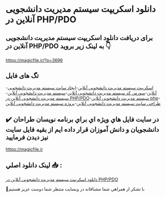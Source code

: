 # دانلود اسکریپت سیستم مدیریت دانشجویی آنلاین در PHP/PDO

## برای دریافت دانلود اسکریپت سیستم مدیریت دانشجویی آنلاین در PHP/PDO به لینک زیر بروید 👇

https://magicfile.ir/?p=3696

## تگ های فایل

-[اسکریپت سیستم مدیریت دانشجویی آنلاین](https://magicfile.ir/product/%d8%a7%d8%b3%da%a9%d8%b1%db%8c%d9%be%d8%aa-%d8%b3%db%8c%d8%b3%d8%aa%d9%85-%d9%85%d8%af%db%8c%d8%b1%db%8c%d8%aa-%d8%af%d8%a7%d9%86%d8%b4%d8%ac%d9%88%db%8c%db%8c-%d8%a2%d9%86%d9%84%d8%a7%db%8c%d9%86-%d8%af%d8%b1-php-pdo/)-[ایجاد سایت سیستم مدیریت دانشجویی آنلاین](https://magicfile.ir/product/%d8%a7%d8%b3%da%a9%d8%b1%db%8c%d9%be%d8%aa-%d8%b3%db%8c%d8%b3%d8%aa%d9%85-%d9%85%d8%af%db%8c%d8%b1%db%8c%d8%aa-%d8%af%d8%a7%d9%86%d8%b4%d8%ac%d9%88%db%8c%db%8c-%d8%a2%d9%86%d9%84%d8%a7%db%8c%d9%86-%d8%af%d8%b1-php-pdo/)-[سورس کد سیستم مدیریت دانشجویی آنلاین](https://magicfile.ir/product/%d8%a7%d8%b3%da%a9%d8%b1%db%8c%d9%be%d8%aa-%d8%b3%db%8c%d8%b3%d8%aa%d9%85-%d9%85%d8%af%db%8c%d8%b1%db%8c%d8%aa-%d8%af%d8%a7%d9%86%d8%b4%d8%ac%d9%88%db%8c%db%8c-%d8%a2%d9%86%d9%84%d8%a7%db%8c%d9%86-%d8%af%d8%b1-php-pdo/)-[سیستم مدیریت دانشجویی آنلاین](https://magicfile.ir/product/%d8%a7%d8%b3%da%a9%d8%b1%db%8c%d9%be%d8%aa-%d8%b3%db%8c%d8%b3%d8%aa%d9%85-%d9%85%d8%af%db%8c%d8%b1%db%8c%d8%aa-%d8%af%d8%a7%d9%86%d8%b4%d8%ac%d9%88%db%8c%db%8c-%d8%a2%d9%86%d9%84%d8%a7%db%8c%d9%86-%d8%af%d8%b1-php-pdo/)-[سیستم مدیریت دانشجویی آنلاین در PHP/PDO](https://magicfile.ir/product/%d8%a7%d8%b3%da%a9%d8%b1%db%8c%d9%be%d8%aa-%d8%b3%db%8c%d8%b3%d8%aa%d9%85-%d9%85%d8%af%db%8c%d8%b1%db%8c%d8%aa-%d8%af%d8%a7%d9%86%d8%b4%d8%ac%d9%88%db%8c%db%8c-%d8%a2%d9%86%d9%84%d8%a7%db%8c%d9%86-%d8%af%d8%b1-php-pdo/)-[سیستم مدیریت دانشجویی آنلاین php](https://magicfile.ir/product/%d8%a7%d8%b3%da%a9%d8%b1%db%8c%d9%be%d8%aa-%d8%b3%db%8c%d8%b3%d8%aa%d9%85-%d9%85%d8%af%db%8c%d8%b1%db%8c%d8%aa-%d8%af%d8%a7%d9%86%d8%b4%d8%ac%d9%88%db%8c%db%8c-%d8%a2%d9%86%d9%84%d8%a7%db%8c%d9%86-%d8%af%d8%b1-php-pdo/)-[طراحی سایت سیستم مدیریت دانشجویی آنلاین](https://magicfile.ir/product/%d8%a7%d8%b3%da%a9%d8%b1%db%8c%d9%be%d8%aa-%d8%b3%db%8c%d8%b3%d8%aa%d9%85-%d9%85%d8%af%db%8c%d8%b1%db%8c%d8%aa-%d8%af%d8%a7%d9%86%d8%b4%d8%ac%d9%88%db%8c%db%8c-%d8%a2%d9%86%d9%84%d8%a7%db%8c%d9%86-%d8%af%d8%b1-php-pdo/)-[پروژه سیستم مدیریت دانشجویی آنلاین](https://magicfile.ir/product/%d8%a7%d8%b3%da%a9%d8%b1%db%8c%d9%be%d8%aa-%d8%b3%db%8c%d8%b3%d8%aa%d9%85-%d9%85%d8%af%db%8c%d8%b1%db%8c%d8%aa-%d8%af%d8%a7%d9%86%d8%b4%d8%ac%d9%88%db%8c%db%8c-%d8%a2%d9%86%d9%84%d8%a7%db%8c%d9%86-%d8%af%d8%b1-php-pdo/)

## ✔️ در سايت فايل هاي ويژه اي براي برنامه نويسان طراحان دانشجويان و دانش آموزان قرار داده ايم از بقيه فايل سايت نيز ديدن فرماييد

https://magicfile.ir


## لينک دانلود اصلي 📥 :

[دانلود اسکریپت سیستم مدیریت دانشجویی آنلاین در PHP/PDO](https://magicfile.ir/product/%d8%a7%d8%b3%da%a9%d8%b1%db%8c%d9%be%d8%aa-%d8%b3%db%8c%d8%b3%d8%aa%d9%85-%d9%85%d8%af%db%8c%d8%b1%db%8c%d8%aa-%d8%af%d8%a7%d9%86%d8%b4%d8%ac%d9%88%db%8c%db%8c-%d8%a2%d9%86%d9%84%d8%a7%db%8c%d9%86-%d8%af%d8%b1-php-pdo/) 


🙏با تشکر از همراهي شما مشتاقانه در وبسایت منتظر شما دوست عزیز هستیم

